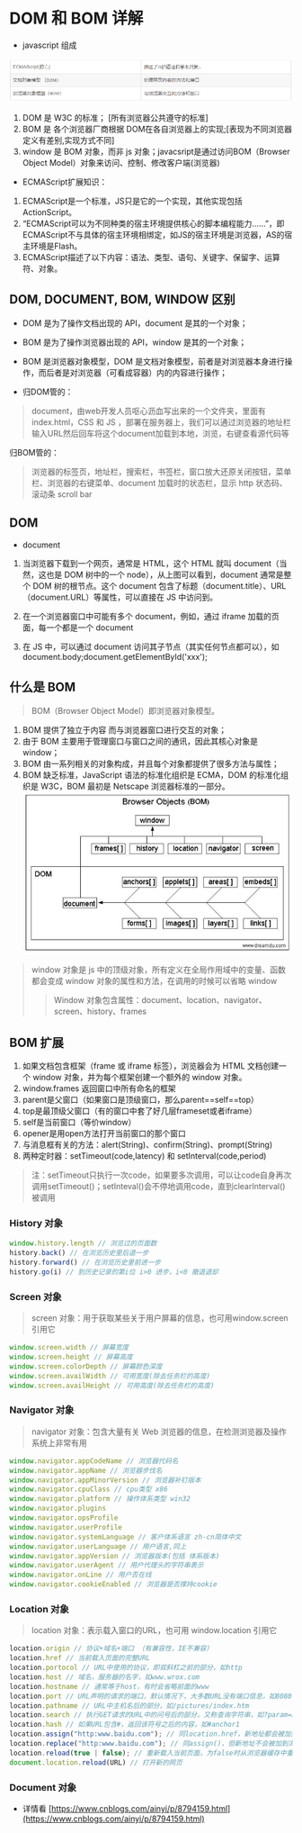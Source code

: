 # DOM 和 BOM 详解

- javascript 组成

![](https://raw.githubusercontent.com/Krryxa/WORK-LEARNING/master/images/p_15.jpg)

1. DOM 是 W3C 的标准； [所有浏览器公共遵守的标准]
2. BOM 是 各个浏览器厂商根据 DOM在各自浏览器上的实现;[表现为不同浏览器定义有差别,实现方式不同]
3. window 是 BOM 对象，而非 js 对象；javacsript是通过访问BOM（Browser Object Model）对象来访问、控制、修改客户端(浏览器)

- ECMAScript扩展知识：

1. ECMAScript是一个标准，JS只是它的一个实现，其他实现包括ActionScript。
2. “ECMAScript可以为不同种类的宿主环境提供核心的脚本编程能力……”，即ECMAScript不与具体的宿主环境相绑定，如JS的宿主环境是浏览器，AS的宿主环境是Flash。
3. ECMAScript描述了以下内容：语法、类型、语句、关键字、保留字、运算符、对象。

## DOM, DOCUMENT, BOM, WINDOW 区别
- DOM 是为了操作文档出现的 API，document 是其的一个对象；
- BOM 是为了操作浏览器出现的 API，window 是其的一个对象；
- BOM 是浏览器对象模型，DOM 是文档对象模型，前者是对浏览器本身进行操作，而后者是对浏览器（可看成容器）内的内容进行操作；

- 归DOM管的：
> document，由web开发人员呕心沥血写出来的一个文件夹，里面有index.html，CSS 和 JS ，部署在服务器上，我们可以通过浏览器的地址栏输入URL然后回车将这个document加载到本地，浏览，右键查看源代码等

归BOM管的：
> 浏览器的标签页，地址栏，搜索栏，书签栏，窗口放大还原关闭按钮，菜单栏、浏览器的右键菜单、document 加载时的状态栏，显示 http 状态码、滚动条 scroll bar


## DOM
- document
1. 当浏览器下载到一个网页，通常是 HTML，这个 HTML 就叫 document（当然，这也是 DOM 树中的一个 node），从上图可以看到，document 通常是整个 DOM 树的根节点。这个 document 包含了标题（document.title）、URL（document.URL）等属性，可以直接在 JS 中访问到。

2. 在一个浏览器窗口中可能有多个 document，例如，通过 iframe 加载的页面，每一个都是一个 document

3. 在 JS 中，可以通过 document 访问其子节点（其实任何节点都可以），如 document.body;document.getElementById('xxx');


## 什么是 BOM
> BOM（Browser Object Model）即浏览器对象模型。
1. BOM 提供了独立于内容 而与浏览器窗口进行交互的对象；
2. 由于 BOM 主要用于管理窗口与窗口之间的通讯，因此其核心对象是window；
3. BOM 由一系列相关的对象构成，并且每个对象都提供了很多方法与属性；
4. BOM 缺乏标准，JavaScript 语法的标准化组织是 ECMA，DOM 的标准化组织是 W3C，BOM 最初是 Netscape 浏览器标准的一部分。
![](https://raw.githubusercontent.com/Krryxa/WORK-LEARNING/master/images/p_14.jpg)

> window 对象是 js 中的顶级对象，所有定义在全局作用域中的变量、函数都会变成 window 对象的属性和方法，在调用的时候可以省略 window
>> Window 对象包含属性：document、location、navigator、screen、history、frames

## BOM 扩展
1. 如果文档包含框架（frame 或 iframe 标签），浏览器会为 HTML 文档创建一个 window 对象，并为每个框架创建一个额外的 window 对象。
2. window.frames 返回窗口中所有命名的框架
3. parent是父窗口（如果窗口是顶级窗口，那么parent==self==top）
4. top是最顶级父窗口（有的窗口中套了好几层frameset或者iframe）
5. self是当前窗口（等价window）
6. opener是用open方法打开当前窗口的那个窗口
7. 与消息框有关的方法：alert(String)、confirm(String)、prompt(String)
8. 两种定时器：setTimeout(code,latency) 和 setInterval(code,period)
> 注：setTimeout只执行一次code，如果要多次调用，可以让code自身再次调用setTimeout()；setInteval()会不停地调用code，直到clearInterval()被调用

### History 对象
```javascript
window.history.length // 浏览过的页面数
history.back() // 在浏览历史里后退一步
history.forward() // 在浏览历史里前进一步
history.go(i) // 到历史记录的第i位 i>0 进步，i<0 撤退退却
```

### Screen 对象
> screen 对象：用于获取某些关于用户屏幕的信息，也可用window.screen引用它
```javascript
window.screen.width // 屏幕宽度
window.screen.height // 屏幕高度
window.screen.colorDepth // 屏幕颜色深度
window.screen.availWidth // 可用宽度(除去任务栏的高度)
window.screen.availHeight // 可用高度(除去任务栏的高度)
```

### Navigator 对象
> navigator 对象：包含大量有关 Web 浏览器的信息，在检测浏览器及操作系统上非常有用
```javascript
window.navigator.appCodeName // 浏览器代码名
window.navigator.appName // 浏览器步伐名
window.navigator.appMinorVersion // 浏览器补钉版本
window.navigator.cpuClass // cpu类型 x86
window.navigator.platform // 操作体系类型 win32
window.navigator.plugins
window.navigator.opsProfile
window.navigator.userProfile
window.navigator.systemLanguage // 客户体系语言 zh-cn简体中文
window.navigator.userLanguage // 用户语言,同上
window.navigator.appVersion // 浏览器版本(包括 体系版本)
window.navigator.userAgent // 用户代理头的字符串表示
window.navigator.onLine // 用户否在线
window.navigator.cookieEnabled // 浏览器是否撑持cookie
```

### Location 对象
> location 对象：表示载入窗口的URL，也可用 window.location 引用它
```javascript
location.origin // 协议+域名+端口 （有兼容性，IE不兼容）
location.href // 当前载入页面的完整URL
location.portocol // URL中使用的协议，即双斜杠之前的部分，如http
location.host // 域名，服务器的名字，如www.wrox.com
location.hostname // 通常等于host，有时会省略前面的www
location.port // URL声明的请求的端口，默认情况下，大多数URL没有端口信息，如8080
location.pathname // URL中主机名后的部分，如/pictures/index.htm
location.search // 执行GET请求的URL中的问号后的部分，又称查询字符串，如?param=xxxx
location.hash // 如果URL包含#，返回该符号之后的内容，如#anchor1
location.assign("http:www.baidu.com"); // 同location.href，新地址都会被加到浏览器的历史栈中
location.replace("http:www.baidu.com"); // 同assign()，但新地址不会被加到浏览器的历史栈中，不能通过back和forward访问
location.reload(true | false); // 重新载入当前页面，为false时从浏览器缓存中重载，为true时从服务器端重载，默认为false
document.location.reload(URL) // 打开新的网页
```

### Document 对象

- 详情看 [https://www.cnblogs.com/ainyi/p/8794159.html](https://www.cnblogs.com/ainyi/p/8794159.html)